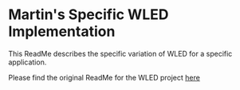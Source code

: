 # Martin's Specific WLED Implementation

This ReadMe describes the specific variation of WLED for a specific application.

Please find the original ReadMe for the WLED project [here](readme.md)